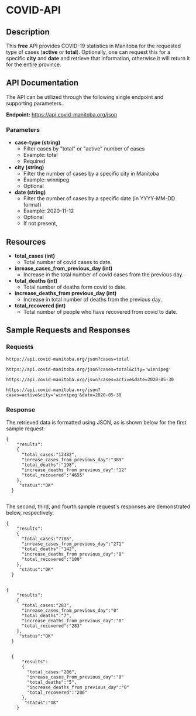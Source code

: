 # COVID-API

## Description

This **free** API provides COVID-19 statistics in Manitoba for the requested type of cases (**active** or **total**). Optionally, one can request this for a specific **city** and **date** and retrieve that information, otherwise it will return it for the entire province.

## API Documentation

The API can be utilized through the following single endpoint and supporting parameters.

**Endpoint:** https://api.covid-manitoba.org/json

### Parameters

* **case-type (string)**
  * Filter cases by "total" or "active" number of cases
  * Example: total
  * Required
* **city (string)**
  * Filter the number of cases by a specific city in Manitoba
  * Example: winnipeg
  * Optional
* **date (string)**
  * Filter the number of cases by a specific date (in YYYY-MM-DD format)
  * Example: 2020-11-12
  * Optional          
  * If not present, 

## Resources

* **total_cases (int)**
  * Total number of covid cases to date.
* **inrease_cases_from_previous_day (int)**
  * Increase in the total number of covid cases from the previous day. 
* **total_deaths (int)**
  * Total number of deaths form covid to date.
* **increase_deaths_from previous_day (int)**
  * Increase in total number of deaths from the previous day.
* **total_recovered (int)**
  * Total number of people who have recovered from covid to date.
  
  
## Sample Requests and Responses

### Requests
```
https://api.covid-manitoba.org/json?cases=total

https://api.covid-manitoba.org/json?cases=total&city='winnipeg'            

https://api.covid-manitoba.org/json?cases=active&date=2020-05-30

https://api.covid-manitoba.org/json?cases=active&city='winnipeg'&date=2020-05-30

```


### Response

The retrieved data is formatted using JSON, as is shown below for the first sample request:


  ```
  {                       
      "results":                          
      {                                        
        "total_cases:"12482",                                
        "inrease_cases_from_previous_day":"389"                      
        "total_deaths":"198",                      
        "increase_deaths_from previous_day":"12"                   
        "total_recovered":"4655"                           
      },                           
       "status":"OK"                                      
    }        
    
  ```
The second, third, and fourth sample request's responses are demonstrated below, respectively.


  ```
  {                       
      "results":                          
      {                                        
        "total_cases:"7786",                                
        "inrease_cases_from_previous_day":"271"                      
        "total_deaths":"142",                      
        "increase_deaths_from previous_day":"8"                   
        "total_recovered":"100"                           
      },                           
       "status":"OK"                                      
    }        
    
  ```
  ```
  {                       
      "results":                          
      {                                        
        "total_cases:"283",                                
        "inrease_cases_from_previous_day":"0"                      
        "total_deaths":"7",                      
        "increase_deaths_from previous_day":"0"                   
        "total_recovered":"283"                           
      },                           
       "status":"OK"                                      
    }        
    
  ```
```
  {                       
      "results":                          
      {                                        
        "total_cases:"206",                                
        "inrease_cases_from_previous_day":"0"                      
        "total_deaths":"5",                      
        "increase_deaths_from previous_day":"0"                   
        "total_recovered":"206"                           
      },                           
       "status":"OK"                                      
    }        
    
  ```
